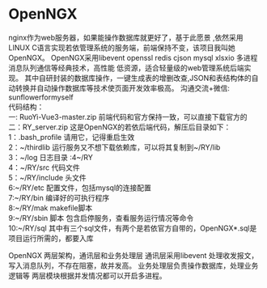 # OpenNGX
nginx作为web服务器，如果能操作数据库就更好了，基于此愿景 ,依然采用LINUX C语言实现若依管理系统的服务端，前端保持不变，该项目我叫她OpenNGX。 OpenNGX采用libevent openssl redis cjson  mysql xlsxio 多进程 消息队列通信等经典技术，高性能 低资源，适合轻量级的web管理系统后端实现。 其中自研封装的数据库操作，一键生成表的增删改查,JSON和表结构体的自动转换并自动操作数据库等技术使页面开发效率极高。
沟通交流+微信: sunflowerformyself  
代码结构：  
一: RuoYi-Vue3-master.zip   前端代码和官方保持一致，可以直接下载官方的  
二：RY_server.zip  这是OpenNGX的若依后端代码，解压后目录如下：  
1：.bash_profile  请用它，记得重启生效  
2：~/thirdlib     运行服务又不想下载依赖库，可以将其复制到~/RY/lib  
3：~/log          日志目录  :4~/RY  
4：~/RY/src       代码文件  
5：~/RY/include   头文件  
6:~/RY/etc       配置文件，包括mysql的连接配置  
7:~/RY/bin       编译好的可执行程序  
8:~/RY/mak       makefile脚本  
9:~/RY/sbin      脚本 包含启停服务，查看服务运行情况等命令  
10:~/RY/sql       其中有三个sql文件，有两个是若依官方自带的，OpenNGX*.sql是项目运行所需的，都要入库  

OpenNGX 两层架构，通讯层和业务处理层  通讯层采用libevent 处理收发报文，写入消息队列，不存在阻塞，故并发高。 业务处理层负责操作数据库，处理业务逻辑等 两层模块根据并发情况都可以开启多进程。

    
